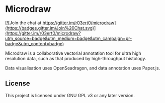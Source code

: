 # Microdraw

[![Join the chat at https://gitter.im/r03ert0/microdraw](https://badges.gitter.im/Join%20Chat.svg)](https://gitter.im/r03ert0/microdraw?utm_source=badge&utm_medium=badge&utm_campaign=pr-badge&utm_content=badge)

Microdraw is a collaborative vectorial annotation tool for ultra
high resolution data, such as that produced by high-throughput histology.

Data visualisation uses OpenSeadragon, and data annotation uses Paper.js.

## License
This project is licensed under GNU GPL v3 or any later version.
